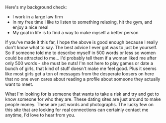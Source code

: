 Here's my background check:

- I work in a large law firm
- In my free time I like to listen to something relaxing, hit the gym, and enjoy a nice meal
- My goal in life is to find a way to make myself a better person

If you've made it this far, I hope the above is good enough because I really don't know what to say. The best advice I ever got was to just be yourself. So if someone told me to describe myself in 500 words or less so women could be attracted to me... I'd probably tell them if a woman liked me after only 500 words - she must be nuts! I'm not here to play games or date a bunch of girls, that kind of stuff doesn't make me feel good. Plus it seems like most girls get a ton of messages from the desperate loosers on here that no one even cares about reading a profile about someone they actually want to meet.

What I'm looking for is someone that wants to take a risk and try and get to know someone for who they are. These dating sites are just around to make people money. These are just words and photographs. The lucky few on this site that are looking for real connections can certainly contact me anytime, I'd love to hear from you.
